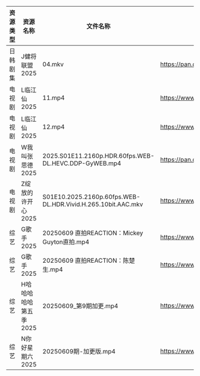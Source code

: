 | 资源类型 | 资源名称          | 文件名称                                                         | 分享链接                                 | 更新时间                |
| ---- | ------------- | ------------------------------------------------------------ | ------------------------------------ | ------------------- |
| 日韩剧集 | J健将联盟2025     | 04.mkv                                                       | https://pan.quark.cn/s/c27cc4a0a652  | 2025-06-09 21:24:56 |
| 电视剧  | L临江仙2025      | 11.mp4                                                       | https://www.alipan.com/s/aHUrMGuzZxp | 2025-06-09 21:05:12 |
| 电视剧  | L临江仙2025      | 12.mp4                                                       | https://www.alipan.com/s/aHUrMGuzZxp | 2025-06-09 21:05:11 |
| 电视剧  | W我叫张思德2025    | 2025.S01E11.2160p.HDR.60fps.WEB-DL.HEVC.DDP-GyWEB.mp4        | https://pan.quark.cn/s/7094d1f0b265  | 2025-06-09 01:32:13 |
| 电视剧  | Z绽放的许开心2025   | S01E10.2025.2160p.60fps.WEB-DL.HDR.Vivid.H.265.10bit.AAC.mkv | https://www.alipan.com/s/ZU4VVsiG1J9 | 2025-06-09 18:05:55 |
| 综艺   | G歌手2025       | 20250609 直拍REACTION：Mickey Guyton直拍.mp4                      | https://www.alipan.com/s/BnAVvcGrxme | 2025-06-09 21:06:07 |
| 综艺   | G歌手2025       | 20250609 直拍REACTION：陈楚生.mp4                                  | https://www.alipan.com/s/BnAVvcGrxme | 2025-06-09 21:06:06 |
| 综艺   | H哈哈哈哈哈第五季2025 | 20250609_第9期加更.mp4                                           | https://www.alipan.com/s/xGAPLokKzoj | 2025-06-09 13:06:13 |
| 综艺   | N你好星期六2025    | 20250609期-加更版.mp4                                            | https://www.alipan.com/s/nvuMvPrHLGa | 2025-06-09 13:06:22 |
